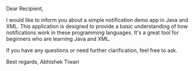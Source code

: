 Dear Recipient,

I would like to inform you about a simple notification demo app in Java and XML. This application is designed to provide a basic understanding of how notifications work in these programming languages. It's a great tool for beginners who are learning Java and XML.

If you have any questions or need further clarification, feel free to ask.

Best regards,
Abhishek Tiwari
